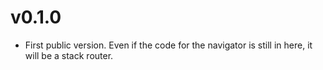 # v0.1.0
* First public version. Even if the code for the navigator is still in here, it will be a stack router.